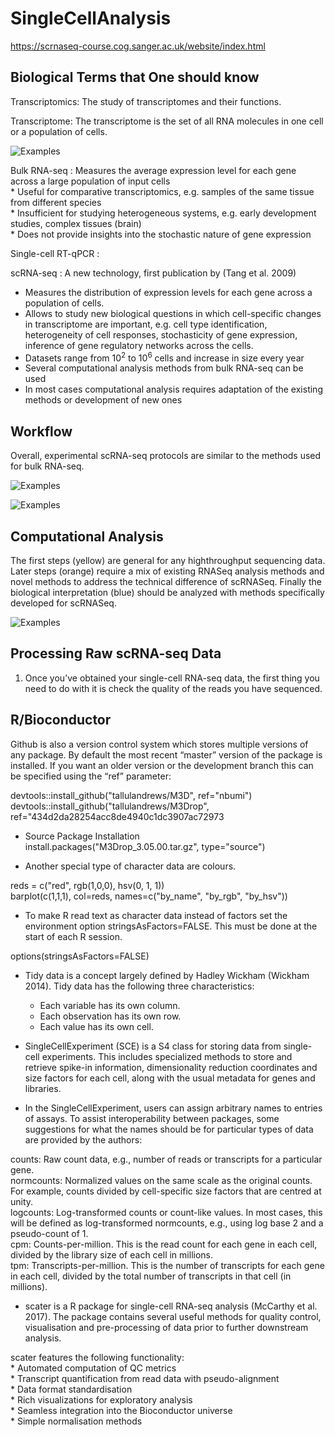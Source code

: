 # SingleCellAnalysis

https://scrnaseq-course.cog.sanger.ac.uk/website/index.html

## Biological Terms that One should know
Transcriptomics: The study of transcriptomes and their functions.

Transcriptome: The transcriptome is the set of all RNA molecules in one cell or a population of cells. 

![Examples](images/G_schem.png)

Bulk RNA-seq : Measures the average expression level for each gene across a large population of input cells  
	* Useful for comparative transcriptomics, e.g. samples of the same tissue from different species  
	* Insufficient for studying heterogeneous systems, e.g. early development studies, complex tissues (brain)  
	* Does not provide insights into the stochastic nature of gene expression  

Single-cell RT-qPCR :

scRNA-seq : A new technology, first publication by (Tang et al. 2009)  
* Measures the distribution of expression levels for each gene across a population of cells.  
* Allows to study new biological questions in which cell-specific changes in transcriptome are important, e.g. cell type identification, heterogeneity of cell responses, stochasticity of gene expression, inference of gene regulatory networks across the cells.  
* Datasets range from 10<sup>2</sup> to 10<sup>6</sup> cells and increase in size every year
* Several computational analysis methods from bulk RNA-seq can be used
* In most cases computational analysis requires adaptation of the existing methods or development of new ones


## Workflow
Overall, experimental scRNA-seq protocols are similar to the methods used for bulk RNA-seq.

![Examples](images/RNA-Seq_workflow-5.jpg)

![Examples](images/moores-law.png)


## Computational Analysis
 The first steps (yellow) are general for any highthroughput sequencing data. Later steps (orange) require a mix of existing RNASeq analysis methods and novel methods to address the technical difference of scRNASeq. Finally the biological interpretation (blue) should be analyzed with methods specifically developed for scRNASeq.

![Examples](images/flowchart.png)

## Processing Raw scRNA-seq Data
1. Once you’ve obtained your single-cell RNA-seq data, the first thing you need to do with it is check the quality of the reads you have sequenced.






## R/Bioconductor

Github is also a version control system which stores multiple versions of any package. By default the most recent “master” version of the package is installed. If you want an older version or the development branch this can be specified using the “ref” parameter:


devtools::install_github("tallulandrews/M3D", ref="nbumi")  
devtools::install_github("tallulandrews/M3Drop", ref="434d2da28254acc8de4940c1dc3907ac72973

* Source Package Installation  
install.packages("M3Drop_3.05.00.tar.gz", type="source")


* Another special type of character data are colours.   

reds = c("red", rgb(1,0,0), hsv(0, 1, 1))  
barplot(c(1,1,1), col=reds, names=c("by_name", "by_rgb", "by_hsv"))


* To make R read text as character data instead of factors set the environment option stringsAsFactors=FALSE. This must be done at the start of each R session.

options(stringsAsFactors=FALSE)  

* Tidy data is a concept largely defined by Hadley Wickham (Wickham 2014). Tidy data has the following three characteristics:  
	* Each variable has its own column.  
	* Each observation has its own row.  
	* Each value has its own cell.  


* SingleCellExperiment (SCE) is a S4 class for storing data from single-cell experiments. This includes specialized methods to store and retrieve spike-in information, dimensionality reduction coordinates and size factors for each cell, along with the usual metadata for genes and libraries.  


* In the SingleCellExperiment, users can assign arbitrary names to entries of assays. To assist interoperability between packages, some suggestions for what the names should be for particular types of data are provided by the authors:  

counts: Raw count data, e.g., number of reads or transcripts for a particular gene.  
normcounts: Normalized values on the same scale as the original counts. For example, counts divided by cell-specific size factors that are centred at unity.  
logcounts: Log-transformed counts or count-like values. In most cases, this will be defined as log-transformed normcounts, e.g., using log base 2 and a pseudo-count of 1.  
cpm: Counts-per-million. This is the read count for each gene in each cell, divided by the library size of each cell in millions.  
tpm: Transcripts-per-million. This is the number of transcripts for each gene in each cell, divided by the total number of transcripts in that cell (in millions).  


* scater is a R package for single-cell RNA-seq analysis (McCarthy et al. 2017). The package contains several useful methods for quality control, visualisation and pre-processing of data prior to further downstream analysis.  

scater features the following functionality:  
	* Automated computation of QC metrics  
	* Transcript quantification from read data with pseudo-alignment  
	* Data format standardisation  
	* Rich visualizations for exploratory analysis  
	* Seamless integration into the Bioconductor universe  
	* Simple normalisation methods  









































